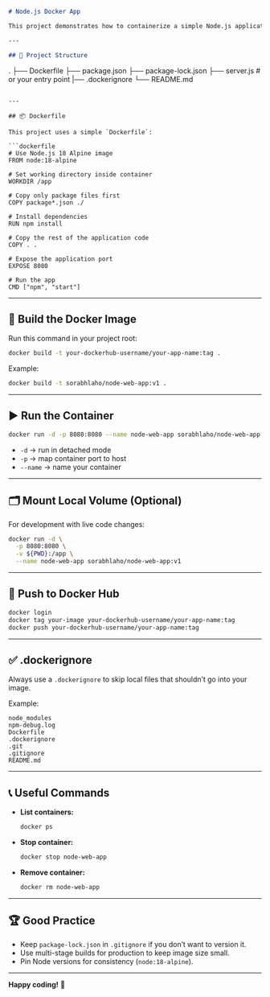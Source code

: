 ```markdown
# Node.js Docker App

This project demonstrates how to containerize a simple Node.js application using Docker.

---

## 📂 Project Structure

```

.
├── Dockerfile 
├── package.json
├── package-lock.json
├── server.js  # or your entry point
|── .dockerignore
└── README.md

````

---

## 📦 Dockerfile

This project uses a simple `Dockerfile`:

```dockerfile
# Use Node.js 18 Alpine image
FROM node:18-alpine

# Set working directory inside container
WORKDIR /app

# Copy only package files first
COPY package*.json ./

# Install dependencies
RUN npm install

# Copy the rest of the application code
COPY . .

# Expose the application port
EXPOSE 8080

# Run the app
CMD ["npm", "start"]
````

---

## 🚢 Build the Docker Image

Run this command in your project root:

```bash
docker build -t your-dockerhub-username/your-app-name:tag .
```

Example:

```bash
docker build -t sorabhlaho/node-web-app:v1 .
```

---

## ▶️ Run the Container

```bash
docker run -d -p 8080:8080 --name node-web-app sorabhlaho/node-web-app:v1
```

* `-d` → run in detached mode
* `-p` → map container port to host
* `--name` → name your container

---

## 🗂️ Mount Local Volume (Optional)

For development with live code changes:

```bash
docker run -d \
  -p 8080:8080 \
  -v ${PWD}:/app \
  --name node-web-app sorabhlaho/node-web-app:v1
```

---

## 🐳 Push to Docker Hub

```bash
docker login
docker tag your-image your-dockerhub-username/your-app-name:tag
docker push your-dockerhub-username/your-app-name:tag
```

---

## ✅ .dockerignore

Always use a `.dockerignore` to skip local files that shouldn’t go into your image.

Example:

```
node_modules
npm-debug.log
Dockerfile
.dockerignore
.git
.gitignore
README.md
```

---

## 📞 Useful Commands

* **List containers:**

  ```bash
  docker ps
  ```
* **Stop container:**

  ```bash
  docker stop node-web-app
  ```
* **Remove container:**

  ```bash
  docker rm node-web-app
  ```

---

## 🏆 Good Practice

* Keep `package-lock.json` in `.gitignore` if you don’t want to version it.
* Use multi-stage builds for production to keep image size small.
* Pin Node versions for consistency (`node:18-alpine`).

---

**Happy coding!** 🚀

